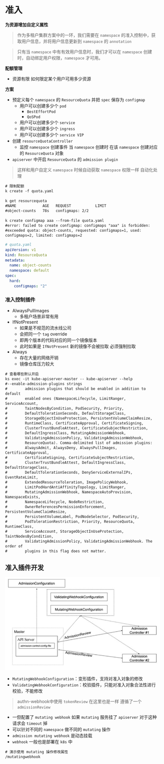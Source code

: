 # 准入

**为资源增加自定义属性**

> 作为多租户集群方案中的一环，我们需要在 `namespace` 的准入控制中，获取用户信息，并将用户信息更新到 `namespace` 的 `annotation`

> 只有当 `namespace` 中有有效用户信息时，我们才可以在 `namespace` 创建时，自动绑定用户权限，`namespace` 才可用。


**配额管理**
- 资源有限 如何限定某个用户可用多少资源

**方案**
- 预定义每个 `namespace` 的 `ResourceQuota` 并把 `spec` 保存为 `configmap`
  - 用户可以创建多少个 `pod`
    - `BestEffortPod`
    - `QoSPod`
  - 用户可以创建多少个 `service`
  - 用户可以创建多少个 `ingress`
  - 用户可以创建多少个 `service VIP`
- 创建 `resourceQuotaController`
  - 监控 `namespace` 创建事件 当 `namespace` 创建时 在该 `namespace` 创建对应的 `ResourceQuota` 对象
- `apiserver` 中开启 `ResourceQuota` 的 `admission plugin`

> 这样和用户自定义 `namespace` 时候自动获取 `namespace` 权限一样 自动化处理

```shell
# 限制配额
k create -f quota.yaml

k get resourcequota
#NAME            AGE   REQUEST           LIMIT
#object-counts   78s   configmaps: 2/2

k create configmap aaa --from-file quota.yaml 
#error: failed to create configmap: configmaps "aaa" is forbidden: 
#exceeded quota: object-counts, requested: configmaps=1, used: configmaps=2, limited: configmaps=2
```


```yaml
# quota.yaml
apiVersion: v1
kind: ResourceQuota
metadata:
  name: object-counts
  namespace: default
spec:
  hard:
    configmaps: "2"
```




### 准入控制插件

- AlwaysPullImages
  - 多租户场景非常有用
- IfNotPresent
  - 如果是不规范的流水线公司
  - 会把同一个 `tag` override
  - 即两个版本的代码对应的同一个镜像版本
  - 此时如果是 `IfNotPresent` 新的镜像不会被拉取 必须强制拉取
- Always
  - 存在大量的网络开销
  - 镜像仓库压力较大



```shell
# 查看哪些默认开启
ks exec -it kube-apiserver-master -- kube-apiserver --help
#--enable-admission-plugins strings                                         
#        admission plugins that should be enabled in addition to default
#        enabled ones (NamespaceLifecycle, LimitRanger, ServiceAccount,
#        TaintNodesByCondition, PodSecurity, Priority,
#        DefaultTolerationSeconds, DefaultStorageClass,
#        StorageObjectInUseProtection, PersistentVolumeClaimResize,
#        RuntimeClass, CertificateApproval, CertificateSigning,
#        ClusterTrustBundleAttest, CertificateSubjectRestriction,
#        DefaultIngressClass, MutatingAdmissionWebhook,
#        ValidatingAdmissionPolicy, ValidatingAdmissionWebhook,
#        ResourceQuota). Comma-delimited list of admission plugins:
#        AlwaysAdmit, AlwaysDeny, AlwaysPullImages, CertificateApproval,
#        CertificateSigning, CertificateSubjectRestriction,
#        ClusterTrustBundleAttest, DefaultIngressClass, DefaultStorageClass,
#        DefaultTolerationSeconds, DenyServiceExternalIPs, EventRateLimit,
#        ExtendedResourceToleration, ImagePolicyWebhook,
#        LimitPodHardAntiAffinityTopology, LimitRanger,
#        MutatingAdmissionWebhook, NamespaceAutoProvision, NamespaceExists,
#        NamespaceLifecycle, NodeRestriction,
#        OwnerReferencesPermissionEnforcement, PersistentVolumeClaimResize,
#        PersistentVolumeLabel, PodNodeSelector, PodSecurity,
#        PodTolerationRestriction, Priority, ResourceQuota, RuntimeClass,
#        ServiceAccount, StorageObjectInUseProtection, TaintNodesByCondition,
#        ValidatingAdmissionPolicy, ValidatingAdmissionWebhook. The order of
#        plugins in this flag does not matter.
```

## 准入插件开发


![admission](images/admission.png)

- `MutatingWebhookConfiguration`：变形插件，支持对准入对象的修改
- `ValidatingWebhookConfiguration`：校验插件，只能对准入对象合法性进行校验，不能修改

> authn-webhook中使用 `tokenReview` 在这里也是一样 遵循了一个 `admissionReview`


- 一但配置了 `mutating webhook` 如果 `mutating` 服务挂了 `apiserver` 对于这种请求会 `timeout` 掉
- 可以针对不同的 `namespace` 做不同的 `mutating` 操作
- `admission mutating webhook` 是动态挂载
- `webhook` 一般也是部署在 `k8s` 中


```log
# 演示使用 mutating 操作修改属性
/mutatingwebhook
```

























































